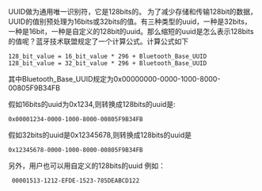 
UUID做为通用唯一识别符，它是128bits的。 为了减少存储和传输128bit的数据，UUID的值别预处理为16bits或32bits的值。有三种类型的uuid，一种是32bits，一种是16bit，一种是自定义的128bit的uuid。那么缩短的uuid是怎么表示128bits的值呢？蓝牙技术联盟规定了一个计算公式。计算公式如下



```
128_bit_value = 16_bit_value * 296 + Bluetooth_Base_UUID
128_bit_value = 32_bit_value * 296 + Bluetooth_Base_UUID
```

其中Bluetooth_Base_UUID规定为0x00000000-0000-1000-8000-00805F9B34FB

假如16bits的uuid为0x1234,则转换成128bits的uuid是:

```
0x00001234-0000-1000-8000-00805F9B34FB
```

假如32bits的uuid是0x12345678,则转换成128bits的uuid是
```
0x12345678-0000-1000-8000-00805F9B34FB
```

另外，用户也可以用自定义的128bits的uuid
例如：
```
 00001513-1212-EFDE-1523-785DEABCD122 
```